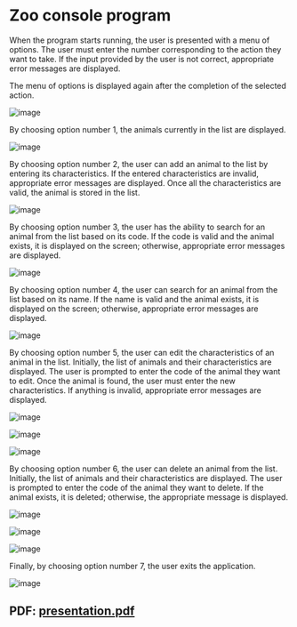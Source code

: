 # Zoo console program

When the program starts running, the user is presented with a menu of options. The user must enter the number corresponding to the action they want to take. If the input provided by the user is not correct, appropriate error messages are displayed. 

The menu of options is displayed again after the completion of the selected action.

![image](https://github.com/apostolouagg/Zoo/assets/61296853/16334201-6c77-4ddb-aea1-a96cfbdd2ce4)



By choosing option number 1, the animals currently in the list are displayed.

![image](https://github.com/apostolouagg/Zoo/assets/61296853/063ccea9-e7e9-41b0-bd06-0e2d168c34c2)



By choosing option number 2, the user can add an animal to the list by entering its characteristics. If the entered characteristics are invalid, appropriate error messages are displayed. Once all the characteristics are valid, the animal is stored in the list.

![image](https://github.com/apostolouagg/Zoo/assets/61296853/15fe58a0-8f2d-4243-b301-1b0440021b8e)



By choosing option number 3, the user has the ability to search for an animal from the list based on its code. If the code is valid and the animal exists, it is displayed on the screen; otherwise, appropriate error messages are displayed.

![image](https://github.com/apostolouagg/Zoo/assets/61296853/58c9e28c-51f1-4693-81d5-6481ae89a1f9)



By choosing option number 4, the user can search for an animal from the list based on its name. If the name is valid and the animal exists, it is displayed on the screen; otherwise, appropriate error messages are displayed.

![image](https://github.com/apostolouagg/Zoo/assets/61296853/818d9cfe-bad8-47e4-92ec-1fc0c879daa3)



By choosing option number 5, the user can edit the characteristics of an animal in the list. Initially, the list of animals and their characteristics are displayed. The user is prompted to enter the code of the animal they want to edit. Once the animal is found, the user must enter the new characteristics. If anything is invalid, appropriate error messages are displayed.

![image](https://github.com/apostolouagg/Zoo/assets/61296853/8d503c36-46ac-483c-8d18-50352d7a2465)

![image](https://github.com/apostolouagg/Zoo/assets/61296853/3a21d5e4-861a-4741-a5e7-679561f46811)


![image](https://github.com/apostolouagg/Zoo/assets/61296853/48dad718-022c-4ee3-9afe-60c80cc950fb)



By choosing option number 6, the user can delete an animal from the list. Initially, the list of animals and their characteristics are displayed. The user is prompted to enter the code of the animal they want to delete. If the animal exists, it is deleted; otherwise, the appropriate message is displayed.

![image](https://github.com/apostolouagg/Zoo/assets/61296853/c6eeb236-fe08-43c1-a315-d78673025228)

![image](https://github.com/apostolouagg/Zoo/assets/61296853/ea0326ee-dff2-45f4-9f33-615cc372c703)

![image](https://github.com/apostolouagg/Zoo/assets/61296853/53548a71-d372-45a8-bd5f-678336f010a4)



Finally, by choosing option number 7, the user exits the application. 

![image](https://github.com/apostolouagg/Zoo/assets/61296853/c30eba12-159b-4880-bbfb-ae629be1ad5d)


## PDF: [presentation.pdf](https://github.com/apostolouagg/Zoo/files/14547146/presentation.pdf)

